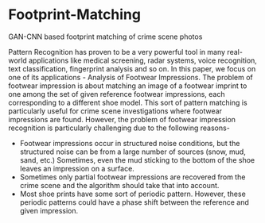 # Footprint-Matching
GAN-CNN based footprint matching of crime scene photos

Pattern Recognition has proven to be a very powerful tool in many real-world applications like medical screening, radar systems, voice recognition, text classification, fingerprint analysis and so on. In this paper, we focus on one of its applications - Analysis of Footwear Impressions. The problem of footwear impression is about matching an image of a footwear imprint to one among the set of given reference footwear impressions, each corresponding to a different shoe model. This sort of pattern matching is particularly useful for crime scene investigations where footwear impressions are found. However, the problem of footwear impression recognition is particularly challenging due to the following reasons-
- Footwear impressions occur in structured noise conditions, but the structured noise can be from a large number of sources (snow, mud, sand, etc.) Sometimes, even the mud sticking to the bottom of the shoe leaves an impression on a surface.
- Sometimes only partial footwear impressions are recovered from the crime scene and the algorithm should take that into account.
- Most shoe prints have some sort of periodic pattern. However, these periodic patterns could have a phase shift between the reference and given impression.
